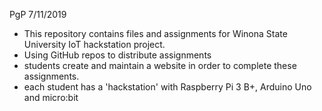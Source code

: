PgP 7/11/2019
   * This repository contains files and assignments for Winona State University IoT hackstation project.
   * Using GitHub repos to distribute assignments
   * students create and maintain a website in order to complete these assignments.
   * each student has a 'hackstation' with Raspberry Pi 3 B+, Arduino Uno and micro:bit


